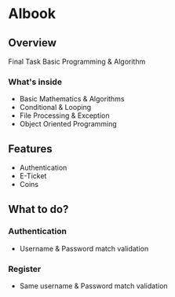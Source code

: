 # Albook

## Overview

Final Task Basic Programming &amp; Algorithm

### What's inside 
* Basic Mathematics & Algorithms
* Conditional & Looping
* File Processing & Exception
* Object Oriented Programming

## Features
* Authentication
* E-Ticket
* Coins

## What to do?

### Authentication
* Username & Password match validation

### Register
* Same username & Password match validation